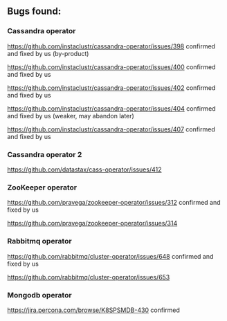 ## Bugs found:
### Cassandra operator
https://github.com/instaclustr/cassandra-operator/issues/398 confirmed and fixed by us (by-product)

https://github.com/instaclustr/cassandra-operator/issues/400 confirmed and fixed by us

https://github.com/instaclustr/cassandra-operator/issues/402 confirmed and fixed by us

https://github.com/instaclustr/cassandra-operator/issues/404 confirmed and fixed by us (weaker, may abandon later)

https://github.com/instaclustr/cassandra-operator/issues/407 confirmed and fixed by us

### Cassandra operator 2
https://github.com/datastax/cass-operator/issues/412

### ZooKeeper operator
https://github.com/pravega/zookeeper-operator/issues/312 confirmed and fixed by us

https://github.com/pravega/zookeeper-operator/issues/314

### Rabbitmq operator
https://github.com/rabbitmq/cluster-operator/issues/648 confirmed and fixed by us

https://github.com/rabbitmq/cluster-operator/issues/653

### Mongodb operator
https://jira.percona.com/browse/K8SPSMDB-430 confirmed
